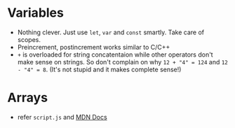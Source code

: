 # Variables

- Nothing clever. Just use `let`, `var` and `const` smartly. Take care of scopes.
- Preincrement, postincrement works similar to C/C++
- `+` is overloaded for string concatentaion while other operators don't make sense on strings. So don't complain on why `12 + "4" = 124` and `12 - "4" = 8`. (It's not stupid and it makes complete sense!)

# Arrays

- refer `script.js` and [MDN Docs](https://developer.mozilla.org/en-US/docs/Web/JavaScript/Reference/Global_Objects/Array)
